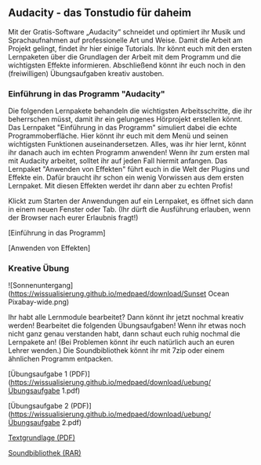 ## Audacity - das Tonstudio für daheim

Mit der Gratis-Software „Audacity“ schneidet und optimiert ihr Musik und Sprachaufnahmen auf professionelle Art und Weise. Damit die Arbeit am Projekt gelingt, findet ihr hier einige Tutorials. Ihr könnt euch mit den ersten Lernpaketen über die Grundlagen der Arbeit mit dem Programm und die wichtigsten Effekte informieren. Abschließend könnt ihr euch noch in den (freiwilligen) Übungsaufgaben kreativ austoben.

### Einführung in das Programm "Audacity"

Die folgenden Lernpakete behandeln die wichtigsten Arbeitsschritte, die ihr beherrschen müsst, damit ihr ein gelungenes Hörprojekt erstellen könnt. Das Lernpaket "Einführung in das Programm" simuliert dabei die echte Programmoberfläche. Hier könnt ihr euch mit dem Menü und seinen wichtigsten Funktionen auseinandersetzen. Alles, was ihr hier lernt, könnt ihr danach auch im echten Programm anwenden! Wenn ihr zum ersten mal mit Audacity arbeitet, solltet ihr auf jeden Fall hiermit anfangen. Das Lernpaket "Anwenden von Effekten" führt euch in die Welt der Plugins und Effekte ein. Dafür braucht ihr schon ein wenig Vorwissen aus dem ersten Lernpaket. Mit diesen Effekten werdet ihr dann aber zu echten Profis!

Klickt zum Starten der Anwendungen auf ein Lernpaket, es öffnet sich dann in einem neuen Fenster oder Tab. (Ihr dürft die Ausführung erlauben, wenn der Browser nach eurer Erlaubnis fragt!)

[Einführung in das Programm]

[Anwenden von Effekten]

### Kreative Übung

![Sonnenuntergang](https://wissualisierung.github.io/medpaed/download/Sunset Ocean Pixabay-wide.png)

Ihr habt alle Lernmodule bearbeitet? Dann könnt ihr jetzt nochmal kreativ werden! Bearbeitet die folgenden Übungsaufgaben! Wenn ihr etwas noch nicht ganz genau verstanden habt, dann schaut euch ruhig nochmal die Lernpakete an! (Bei Problemen könnt ihr euch natürlich auch an euren Lehrer wenden.) Die Soundbibliothek könnt ihr mit 7zip oder einem ähnlichen Programm entpacken. 

[Übungsaufgabe 1 (PDF)](https://wissualisierung.github.io/medpaed/download/uebung/Übungsaufgabe 1.pdf)

[Übungsaufgabe 2 (PDF)](https://wissualisierung.github.io/medpaed/download/uebung/Übungsaufgabe 2.pdf)

[Textgrundlage (PDF)](https://wissualisierung.github.io/medpaed/download/uebung/Textgrundlage.pdf)

[Soundbibliothek (RAR)](https://wissualisierung.github.io/medpaed/download/uebung/soundbibliothek-cc0.rar)
